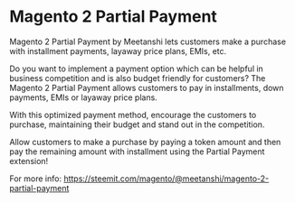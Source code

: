 # Magento 2 Partial Payment
Magento 2 Partial Payment by Meetanshi lets customers make a purchase with installment payments, layaway price plans, EMIs, etc.

Do you want to implement a payment option which can be helpful in business competition and is also budget friendly for customers? The Magento 2 Partial Payment allows customers to pay in installments, down payments, EMIs or layaway price plans.

With this optimized payment method, encourage the customers to purchase, maintaining their budget and stand out in the competition.

Allow customers to make a purchase by paying a token amount and then pay the remaining amount with installment using the Partial Payment extension!

For more info: https://steemit.com/magento/@meetanshi/magento-2-partial-payment

